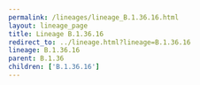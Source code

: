```yaml
---
permalink: /lineages/lineage_B.1.36.16.html
layout: lineage_page
title: Lineage B.1.36.16
redirect_to: ../lineage.html?lineage=B.1.36.16
lineage: B.1.36.16
parent: B.1.36
children: ['B.1.36.16']
---
```

